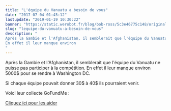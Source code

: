 ```yaml
---
title: "L'équipe du Vanuatu a besoin de vous"
date: "2017-07-04 01:45:12"
lastupdate: "2019-01-19 10:30:22"
banner: "https://static.werobot.fr/blog/bob-ross/5c3e46775c148/original.jpg"
slug: "lequipe-du-vanuatu-a-besoin-de-vous"
description: " 
Après la Gambie et l'Afghanistan, il semblerait que l'équipe du Vanuatu ne puisse pas participer à la compétition.
En effet il leur manque environ
"
---
```

Après la Gambie et l'Afghanistan, il semblerait que l'équipe du Vanuatu ne puisse pas participer à la compétition.
En effet il leur manque environ 5000$ pour se rendre à Washington DC.

Si chaque équipe pouvait donner 30$ à 40$ ils pourraient venir.

Voici leur collecte GoFundMe :

<a href="https://www.gofundme.com/smart-sistas-robot-team-vanuatu"> Cliquez ici pour les aider </a>
    